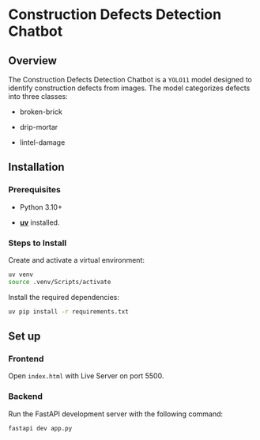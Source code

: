 # Construction Defects Detection Chatbot

## Overview

The Construction Defects Detection Chatbot is a `YOLO11` model designed to identify construction defects from images. The model categorizes defects into three classes:

- broken-brick

- drip-mortar

- lintel-damage

## Installation

### Prerequisites

- Python 3.10+

- [**uv**](https://astral.sh/uv/) installed.

### Steps to Install

Create and activate a virtual environment:

```sh
uv venv
source .venv/Scripts/activate
```

Install the required dependencies:

```sh
uv pip install -r requirements.txt
```


## Set up

### Frontend

Open `index.html` with Live Server on port 5500.

### Backend

Run the FastAPI development server with the following command:

``` sh
fastapi dev app.py
```